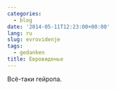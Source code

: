 ```yaml
---
categories:
  - blog
date: '2014-05-11T12:23:00+00:00'
lang: ru
slug: evrovidenje
tags:
  - gedanken
title: Евровиденье
---
```



Всё-таки гейропа.